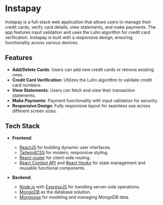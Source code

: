 # Instapay

Instapay is a full-stack web application that allows users to manage their credit cards, verify card details, view statements, and make payments. The app features input validation and uses the Luhn algorithm for credit card verification. Instapay is built with a responsive design, ensuring functionality across various devices.

## Features

- **Add/Delete Cards**: Users can add new credit cards or remove existing ones.
- **Credit Card Verification**: Utilizes the Luhn algorithm to validate credit card numbers.
- **View Statements**: Users can fetch and view their transaction statements.
- **Make Payments**: Payment functionality with input validation for security.
- **Responsive Design**: Fully responsive layout for seamless use across different screen sizes.

## Tech Stack

- **Frontend**: 
  - [ReactJS](https://reactjs.org/) for building dynamic user interfaces.
  - [TailwindCSS](https://tailwindcss.com/) for modern, responsive styling.
  - [React-router](https://reactrouter.com/) for client-side routing.
  - [React Context API](https://reactjs.org/docs/context.html) and [React Hooks](https://reactjs.org/docs/hooks-intro.html) for state management and reusable functional components.

- **Backend**: 
  - [Node.js](https://nodejs.org/) with [ExpressJS](https://expressjs.com/) for handling server-side operations.
  - [MongoDB](https://www.mongodb.com/) as the database solution.
  - [Mongoose](https://mongoosejs.com/) for modeling and managing MongoDB data.
    
 
 
